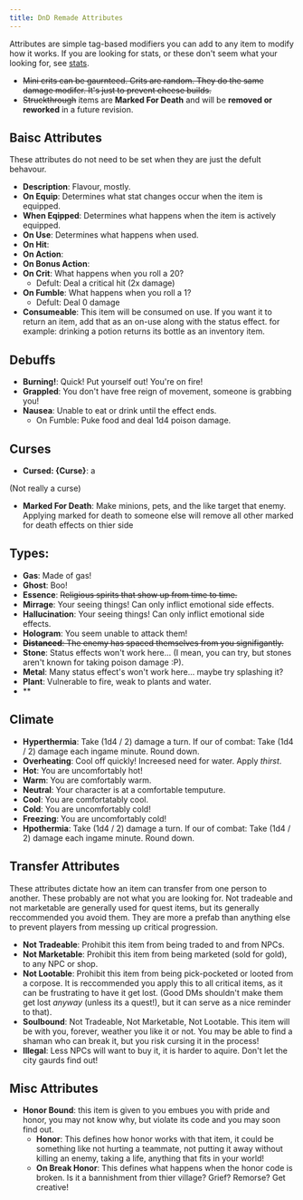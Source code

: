 ```yaml
---
title: DnD Remade Attributes
---
```


Attributes are simple tag-based modifiers you can add to any item to modify how it works. If you are looking for stats, or these don't seem what your looking for, see [stats](../stats/).

- ~~Mini crits can be gaurnteed. Crits are random. They do the same damage modifer. It's just to prevent cheese builds.~~
- ~~Struckthrough~~ items are **Marked For Death** and will be **removed or reworked** in a future revision. 

## Baisc Attributes

These attributes do not need to be set when they are just the defult behavour. 

- **Description**: Flavour, mostly. 
- **On Equip**: Determines what stat changes occur when the item is equipped. 
- **When Eqipped**: Determines what happens when the item is actively equipped.
- **On Use**: Determines what happens when used. 
- **On Hit**: 
- **On Action**: 
- **On Bonus Action**: 
- **On Crit**: What happens when you roll a 20?
    - Defult: Deal a critical hit (2x damage)
- **On Fumble**: What happens when you roll a 1?
    - Defult: Deal 0 damage
- **Consumeable**: This item will be consumed on use. If you want it to return an item, add that as an on-use along with the status effect. for example: drinking a potion returns its bottle as an inventory item. 

## Debuffs

- **Burning!**: Quick! Put yourself out! You're on fire!
- **Grappled**: You don't have free reign of movement, someone is grabbing you!
- **Nausea**: Unable to eat or drink until the effect ends. 
    - On Fumble: Puke food and deal 1d4 poison damage. 

## Curses
- **Cursed: {Curse}**: a

(Not really a curse)
- **Marked For Death**: Make minions, pets, and the like target that enemy. Applying marked for death to someone else will remove all other marked for death effects on thier side

## Types: 

- **Gas**: Made of gas!
- **Ghost**: Boo!
- **Essence**: ~~Religious spirits that show up from time to time.~~
- **Mirrage**: Your seeing things! Can only inflict emotional side effects. 
- **Hallucination**: Your seeing things! Can only inflict emotional side effects. 
- **Hologram**: You seem unable to attack them! 
- ~~**Distanced**: The enemy has spaced themselves from you signifigantly.~~
- **Stone**: Status effects won't work here... (I mean,  you can try, but stones aren't known for taking poison damage :P). 
- **Metal**: Many status effect's won't work here... maybe try splashing it?
- **Plant**: Vulnerable to fire, weak to plants and water. 
- **

## Climate

- **Hyperthermia**: Take (1d4 / 2) damage a turn. If our of combat: Take (1d4 / 2) damage each ingame minute. Round down. 
- **Overheating**: Cool off quickly! Increesed need for water. Apply *thirst*.
- **Hot**: You are uncomfortably hot!
- **Warm**: You are comfortably warm. 
- **Neutral**: Your character is at a comfortable temputure.
- **Cool**: You are comfortatably cool. 
- **Cold**: You are uncomfortably cold!
- **Freezing**: You are uncomfortably cold!
- **Hpothermia**: Take (1d4 / 2) damage a turn. If our of combat: Take (1d4 / 2) damage each ingame minute. Round down. 

<!-- - Burn-out
On Use: -2 to all stats ? idk for this one 

- Useless
On Use: Gain inability to function on charisma, intelligence, or constitution saving throws. -->

## Transfer Attributes
These attributes dictate how an item can transfer from one person to another. These probably are not what you are looking for. Not tradeable and not marketable are generally used for quest items, but its generally reccommended you avoid them. They are more a prefab than anything else to prevent players from messing up critical progression.

- **Not Tradeable**: Prohibit this item from being traded to and from NPCs. 
- **Not Marketable**: Prohibit this item from being marketed (sold for gold), to any NPC or shop. 
- **Not Lootable**: Prohibit this item from being pick-pocketed or looted from a corpose. It is reccommended you apply this to all critical items, as it can be frustrating to have it get lost. (Good DMs shouldn't make them get lost *anyway* (unless its a quest!), but it can serve as a nice reminder to that).
- **Soulbound**: Not Tradeable, Not Marketable, Not Lootable. This item will be with you, forever, weather you like it or not. You may be able to find a shaman who can break it, but you risk cursing it in the process!
- **Illegal**: Less NPCs will want to buy it, it is harder to aquire. Don't let the city gaurds find out!

## Misc Attributes

- **Honor Bound**: this item is given to you embues you with pride and honor, you may not know why, but violate its code and you may soon find out.
    - **Honor**: This defines how honor works with that item, it could be something like not hurting a teammate, not putting it away without killing an enemy, taking a life, anything that fits in your world!
    - **On Break Honor**: This defines what happens when the honor code is broken. Is it a bannishment from thier village? Grief? Remorse? Get creative!